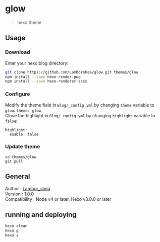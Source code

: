 # glow

> hexo theme

## Usage
### Download

Enter your hexo blog directory:
```bash
git clone https://github.com/Lamborshea/glow.git themes/glow
npm install --save hexo-render-pug
npm install --save hexo-renderer-scss
```

### Configure

Modify the theme field in `Blog/_config.yml` by changing `theme` variable to `glow`: `theme: glow`  
Close the highlight in `Blog/_config.yml` by changing `highlight` variable to `false`:
```
highlight:
  enable: false
```
### Update theme

```
cd themes/glow
git pull
```

## General

Author : [Lambor_shea](https://github.com/Lamborshea)  
Version : 1.0.0  
Compatibility : Node v4 or later, Hexo v3.0.0 or later  

## running and deploying

```bash
hexo clean
hexo g
hexo s
```
